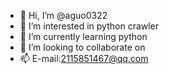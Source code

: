 - 👋 Hi, I’m @aguo0322
- 👀 I’m interested in python crawler
- 🌱 I’m currently learning python
- 💞️ I’m looking to collaborate on
- 📫 E-mail:2115851467@qq.com

<!---
aguo0322/aguo0322 is a ✨ special ✨ repository because its `README.md` (this file) appears on your GitHub profile.
You can click the Preview link to take a look at your changes.
--->
